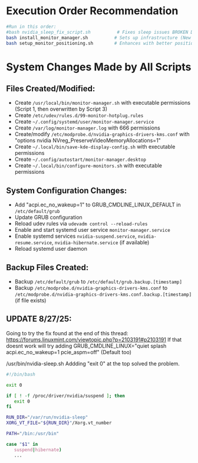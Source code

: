 # Execution Order Recommendation
```bash 
#Run in this order:
#bash nvidia_sleep_fix_script.sh          # Fixes sleep issues BROKEN DONT RUN this is completely broken. Try manually editing the grub
bash install_monitor_manager.sh          # Sets up infrastructure (New version broken! Manually copied over old script, it will introduce delays)
bash setup_monitor_positioning.sh        # Enhances with better positioning
```

# System Changes Made by All Scripts

## Files Created/Modified:

- Create `/usr/local/bin/monitor-manager.sh` with executable permissions (Script 1, then overwritten by Script 3)
- Create `/etc/udev/rules.d/99-monitor-hotplug.rules`
- Create `~/.config/systemd/user/monitor-manager.service`
- Create `/var/log/monitor-manager.log` with 666 permissions
- Create/modify `/etc/modprobe.d/nvidia-graphics-drivers-kms.conf` with "options nvidia NVreg_PreserveVideoMemoryAllocations=1"
- Create `~/.local/bin/save-kde-display-config.sh` with executable permissions
- Create `~/.config/autostart/monitor-manager.desktop`
- Create `~/.local/bin/configure-monitors.sh` with executable permissions

## System Configuration Changes:

- Add "acpi.ec_no_wakeup=1" to GRUB_CMDLINE_LINUX_DEFAULT in `/etc/default/grub`
- Update GRUB configuration
- Reload udev rules via `udevadm control --reload-rules`
- Enable and start systemd user service `monitor-manager.service`
- Enable systemd services `nvidia-suspend.service`, `nvidia-resume.service`, `nvidia-hibernate.service` (if available)
- Reload systemd user daemon

## Backup Files Created:

- Backup `/etc/default/grub` to `/etc/default/grub.backup.[timestamp]`
- Backup `/etc/modprobe.d/nvidia-graphics-drivers-kms.conf` to `/etc/modprobe.d/nvidia-graphics-drivers-kms.conf.backup.[timestamp]` (if file exists)

## UPDATE 8/27/25:
Going to try the fix found at the end of this thread: https://forums.linuxmint.com/viewtopic.php?p=2103191#p2103191
 If that doesnt work will try adding GRUB_CMDLINE_LINUX="quiet splash acpi.ec_no_wakeup=1 pcie_aspm=off" (Default too)

 /usr/bin/nvidia-sleep.sh
 Addding "exit 0" at the top solved the problem.

 ```bash
 #!/bin/bash

exit 0

if [ ! -f /proc/driver/nvidia/suspend ]; then
    exit 0
fi

RUN_DIR="/var/run/nvidia-sleep"
XORG_VT_FILE="${RUN_DIR}"/Xorg.vt_number

PATH="/bin:/usr/bin"

case "$1" in
    suspend|hibernate)
    ...